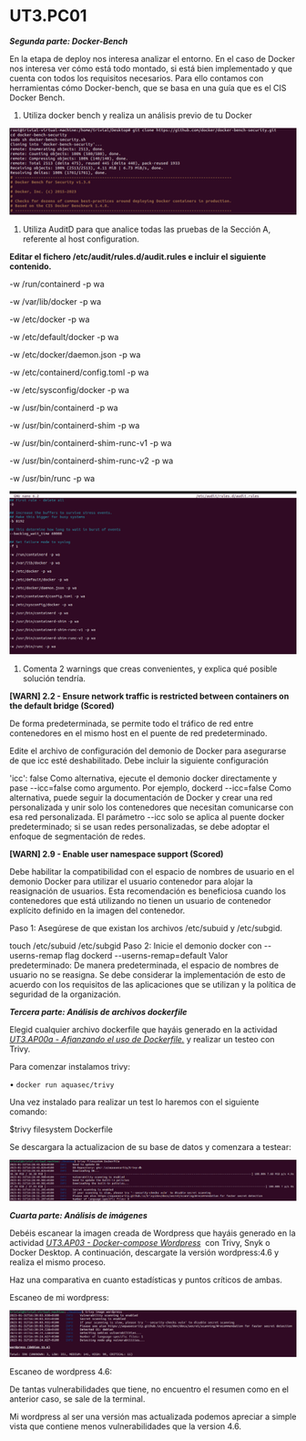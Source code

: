 # UT3.PC01

***Segunda parte: Docker-Bench***

En la etapa de deploy nos interesa analizar el entorno. En el caso de Docker nos interesa ver cómo está todo montado, si está bien implementado y que cuenta con todos los requisitos necesarios. Para ello contamos con herramientas cómo Docker-bench, que se basa en una guía que es el CIS Docker Bench.

1. Utiliza docker bench y realiza un análisis previo de tu Docker

![Untitled](UT3%20PC01%20a093f1d7c326423d8d5e3a624f834bb7/Untitled.png)

1. Utiliza AuditD para que analice todas las pruebas de la Sección A, referente al host configuration.

**Editar el fichero /etc/audit/rules.d/audit.rules e incluir el siguiente contenido.**

-w /run/containerd -p wa

-w /var/lib/docker -p wa

-w /etc/docker -p wa

-w /etc/default/docker -p wa

-w /etc/docker/daemon.json -p wa

-w /etc/containerd/config.toml -p wa

-w /etc/sysconfig/docker -p wa

-w /usr/bin/containerd -p wa

-w /usr/bin/containerd-shim -p wa

-w /usr/bin/containerd-shim-runc-v1 -p wa

-w /usr/bin/containerd-shim-runc-v2 -p wa

-w /usr/bin/runc -p wa

![Untitled](UT3%20PC01%20a093f1d7c326423d8d5e3a624f834bb7/Untitled%201.png)

1. Comenta 2 warnings que creas convenientes, y explica qué posible solución tendría.

**[WARN] 2.2 - Ensure network traffic is restricted between containers on the default bridge (Scored)**

De forma predeterminada, se permite todo el tráfico de red entre contenedores en el mismo host en el puente de red predeterminado.

Edite el archivo de configuración del demonio de Docker para asegurarse de que icc esté deshabilitado. Debe incluir la siguiente configuración

'icc': false Como alternativa, ejecute el demonio docker directamente y pase --icc=false como argumento. Por ejemplo, dockerd --icc=false Como alternativa, puede seguir la documentación de Docker y crear una red personalizada y unir solo los contenedores que necesitan comunicarse con esa red personalizada. El parámetro --icc solo se aplica al puente docker predeterminado; si se usan redes personalizadas, se debe adoptar el enfoque de segmentación de redes.

**[WARN] 2.9 - Enable user namespace support (Scored)**

Debe habilitar la compatibilidad con el espacio de nombres de usuario en el demonio Docker para utilizar el usuario contenedor para alojar la reasignación de usuarios. Esta recomendación es beneficiosa cuando los contenedores que está utilizando no tienen un usuario de contenedor explícito definido en la imagen del contenedor.

Paso 1: Asegúrese de que existan los archivos /etc/subuid y /etc/subgid.

touch /etc/subuid /etc/subgid Paso 2: Inicie el demonio docker con --userns-remap flag dockerd --userns-remap=default Valor predeterminado: De manera predeterminada, el espacio de nombres de usuario no se reasigna. Se debe considerar la implementación de esto de acuerdo con los requisitos de las aplicaciones que se utilizan y la política de seguridad de la organización.

***Tercera parte: Análisis de archivos dockerfile***

Elegid cualquier archivo dockerfile que hayáis generado en la actividad *[UT3.AP00a - Afianzando el uso de Dockerfile.](https://educacionadistancia.juntadeandalucia.es/centros/cadiz/mod/assign/view.php?id=454669)* y realizar un testeo con Trivy.

Para comenzar instalamos trivy:

• `docker run aquasec/trivy`

Una vez instalado para realizar un test lo haremos con el siguiente comando:

$trivy filesystem Dockerfile

Se descargara la actualizacion de su base de datos y comenzara a testear:

![Untitled](UT3%20PC01%20a093f1d7c326423d8d5e3a624f834bb7/Untitled%202.png)

***Cuarta parte: Análisis de imágenes***

Debéis escanear la imagen creada de Wordpress que hayáis generado en la actividad *[UT3.AP03 - Docker-compose Wordpress](https://educacionadistancia.juntadeandalucia.es/centros/cadiz/mod/assign/view.php?id=454668)*  con Trivy, Snyk o Docker Desktop. A continuación, descargate la versión wordpress:4.6 y realiza el mismo proceso.

Haz una comparativa en cuanto estadísticas y puntos críticos de ambas.

Escaneo de mi wordpress:

![Untitled](UT3%20PC01%20a093f1d7c326423d8d5e3a624f834bb7/Untitled%203.png)

Escaneo de wordpress 4.6:

De tantas vulnerabilidades que tiene, no encuentro el resumen como en el anterior caso, se sale de la terminal.

Mi wordpress al ser una versión mas actualizada podemos apreciar a simple vista que contiene menos vulnerabilidades que la version 4.6.